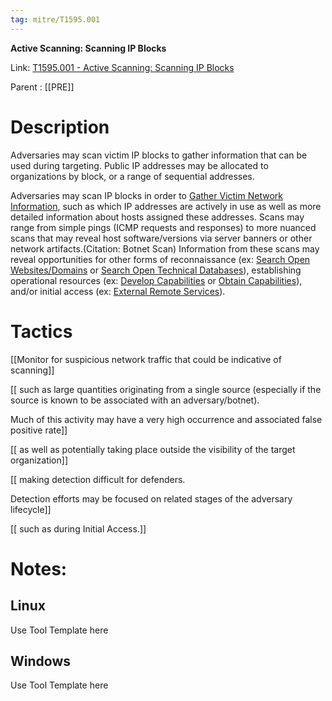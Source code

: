 ```yaml
---
tag: mitre/T1595.001
---
```


**Active Scanning: Scanning IP Blocks**

Link: [T1595.001 - Active Scanning: Scanning IP Blocks](https://attack.mitre.org/techniques/T1595/001)

Parent : [[PRE]]


# Description

Adversaries may scan victim IP blocks to gather information that can be used during targeting. Public IP addresses may be allocated to organizations by block, or a range of sequential addresses.

Adversaries may scan IP blocks in order to [Gather Victim Network Information](https://attack.mitre.org/techniques/T1590), such as which IP addresses are actively in use as well as more detailed information about hosts assigned these addresses. Scans may range from simple pings (ICMP requests and responses) to more nuanced scans that may reveal host software/versions via server banners or other network artifacts.(Citation: Botnet Scan) Information from these scans may reveal opportunities for other forms of reconnaissance (ex: [Search Open Websites/Domains](https://attack.mitre.org/techniques/T1593) or [Search Open Technical Databases](https://attack.mitre.org/techniques/T1596)), establishing operational resources (ex: [Develop Capabilities](https://attack.mitre.org/techniques/T1587) or [Obtain Capabilities](https://attack.mitre.org/techniques/T1588)), and/or initial access (ex: [External Remote Services](https://attack.mitre.org/techniques/T1133)).

# Tactics


[[Monitor for suspicious network traffic that could be indicative of scanning]]

[[ such as large quantities originating from a single source (especially if the source is known to be associated with an adversary/botnet).

Much of this activity may have a very high occurrence and associated false positive rate]]

[[ as well as potentially taking place outside the visibility of the target organization]]

[[ making detection difficult for defenders.

Detection efforts may be focused on related stages of the adversary lifecycle]]

[[ such as during Initial Access.]]


# Notes:

## Linux

Use Tool Template here

## Windows

Use Tool Template here